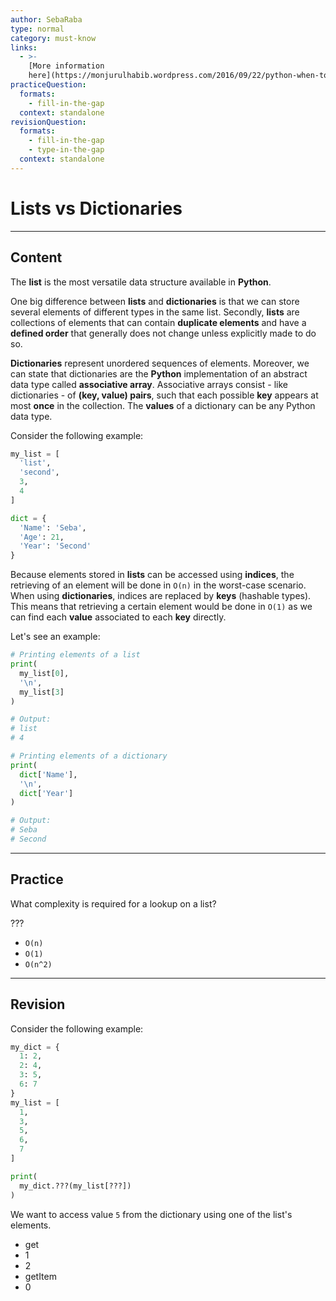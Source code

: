 ```yaml
---
author: SebaRaba
type: normal
category: must-know
links:
  - >-
    [More information
    here](https://monjurulhabib.wordpress.com/2016/09/22/python-when-to-use-list-vs-tuple-vs-dictionary-vs-set-theory/){website}
practiceQuestion:
  formats:
    - fill-in-the-gap
  context: standalone
revisionQuestion:
  formats:
    - fill-in-the-gap
    - type-in-the-gap
  context: standalone
---
```


# Lists vs Dictionaries


---

## Content

The **list** is the most versatile data structure available in **Python**.

One big difference between **lists** and **dictionaries** is that we can store several elements of different types in the same list. Secondly, **lists** are collections of elements that can contain **duplicate elements** and have a **defined order** that generally does not change unless explicitly made to do so.

**Dictionaries** represent unordered sequences of elements. Moreover, we can state that dictionaries are the **Python** implementation of an abstract data type called **associative array**. Associative arrays consist - like dictionaries - of **(key, value) pairs**, such that each possible **key** appears at most **once** in the collection. The **values** of a dictionary can be any Python data type.

Consider the following example:

```py
my_list = [
  'list', 
  'second', 
  3, 
  4
]

dict = {
  'Name': 'Seba',
  'Age': 21,
  'Year': 'Second'
}
```

Because elements stored in **lists** can be accessed using **indices**, the retrieving of an element will be done in `O(n)` in the worst-case scenario. When using **dictionaries**, indices are replaced by **keys** (hashable types). This means that retrieving a certain element would be done in `O(1)` as we can find each **value** associated to each **key** directly.

Let's see an example:

```py
# Printing elements of a list
print(
  my_list[0], 
  '\n', 
  my_list[3]
)

# Output:
# list
# 4

# Printing elements of a dictionary
print(
  dict['Name'], 
  '\n', 
  dict['Year']
)

# Output:
# Seba
# Second
```


---

## Practice

What complexity is required for a lookup on a list?

???

- `O(n)`
- `O(1)`
- `O(n^2)`


---

## Revision

Consider the following example:

```python
my_dict = {
  1: 2, 
  2: 4, 
  3: 5, 
  6: 7
}
my_list = [
  1, 
  3, 
  5, 
  6, 
  7
]

print(
  my_dict.???(my_list[???])
)
```

We want to access value `5` from the dictionary using one of the list's elements.

- get
- 1
- 2
- getItem
- 0
 
